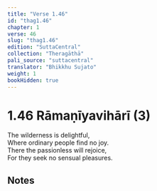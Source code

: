 ```yaml
---
title: "Verse 1.46"
id: "thag1.46"
chapter: 1
verse: 46
slug: "thag1.46"
edition: "SuttaCentral"
collection: "Theragāthā"
pali_source: "suttacentral"
translator: "Bhikkhu Sujato"
weight: 1
bookHidden: true
---
```


# 1.46 Rāmaṇīyavihārī (3)  

The wilderness is delightful,  
Where ordinary people find no joy.  
There the passionless will rejoice,  
For they seek no sensual pleasures.

## Notes